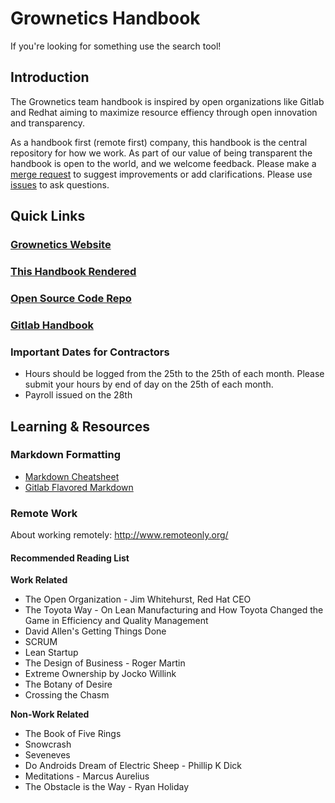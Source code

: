 # Grownetics Handbook

If you're looking for something use the search tool!

## Introduction
The Grownetics team handbook is inspired by open organizations like Gitlab and Redhat aiming to maximize resource effiency through open innovation and transparency. 

As a handbook first (remote first) company, this handbook is the central repository for how we work. As part of our value of being transparent the handbook is open to the world, and we welcome feedback. Please make a [merge request](https://gitlab.com/grownetics/grownetics/-/merge_requests) to suggest improvements or add clarifications. Please use [issues](https://gitlab.com/grownetics/grownetics/issues) to ask questions.


## Quick Links

### [Grownetics Website](https://grownetics.co)
### [This Handbook Rendered](docs.grownetics.co)
### [Open Source Code Repo](gitlab.com/grownetics)
### [Gitlab Handbook](https://about.gitlab.com/handbook/)

### Important Dates for Contractors
* Hours should be logged from the 25th to the 25th of each month. Please submit your hours by end of day on the 25th of each month.
* Payroll issued on the 28th

## Learning & Resources

### Markdown Formatting
+ [Markdown Cheatsheet](https://github.com/adam-p/markdown-here/wiki/Markdown-Cheatsheet)
+ [Gitlab Flavored Markdown](https://docs.gitlab.com/ee/user/markdown.html)

### Remote Work
About working remotely: http://www.remoteonly.org/ 

#### Recommended Reading List 

**Work Related**
+ The Open Organization - Jim Whitehurst, Red Hat CEO
+ The Toyota Way - On Lean Manufacturing and How Toyota Changed the Game in Efficiency and Quality Management
+ David Allen's Getting Things Done
+ SCRUM
+ Lean Startup
+ The Design of Business - Roger Martin
+ Extreme Ownership by Jocko Willink
+ The Botany of Desire
+ Crossing the Chasm

**Non-Work Related**
+ The Book of Five Rings
+ Snowcrash 
+ Seveneves
+ Do Androids Dream of Electric Sheep - Phillip K Dick
+ Meditations - Marcus Aurelius
+ The Obstacle is the Way - Ryan Holiday
